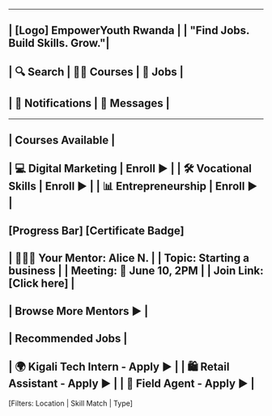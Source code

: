 -----------------------------------
| [Logo] EmpowerYouth Rwanda      |
| "Find Jobs. Build Skills. Grow."|
-----------------------------------
| 🔍 Search | 🧑‍🏫 Courses | 💼 Jobs |
-----------------------------------
| 🔔 Notifications | 📩 Messages   |
-----------------------------------
-----------------------------------
| Courses Available               |
-----------------------------------
| 💻 Digital Marketing  | Enroll ▶ |
| 🛠️ Vocational Skills   | Enroll ▶ |
| 📊 Entrepreneurship    | Enroll ▶ |
-----------------------------------
[Progress Bar] [Certificate Badge]
-----------------------------------
| 🧑🏿‍💼 Your Mentor: Alice N.        |
| Topic: Starting a business      |
| Meeting: 📅 June 10, 2PM         |
| Join Link: [Click here]         |
-----------------------------------
| Browse More Mentors ▶          |
-----------------------------------
| Recommended Jobs               |
-----------------------------------
| 🌍 Kigali Tech Intern - Apply ▶ |
| 🛍️ Retail Assistant - Apply ▶  |
| 🧰 Field Agent - Apply ▶        |
-----------------------------------
[Filters: Location | Skill Match | Type]
